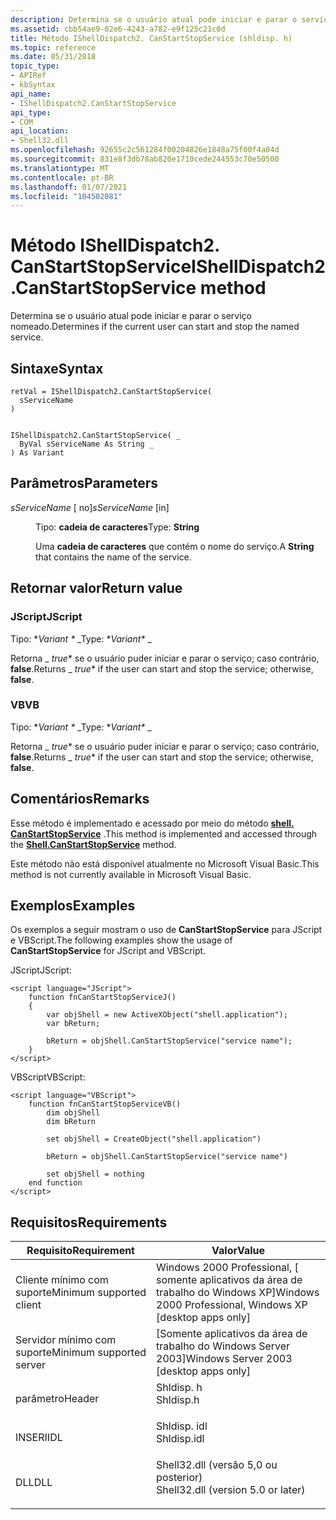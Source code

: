 ```yaml
---
description: Determina se o usuário atual pode iniciar e parar o serviço nomeado.
ms.assetid: cbb54ae9-02e6-4243-a782-e9f125c21c0d
title: Método IShellDispatch2. CanStartStopService (shldisp. h)
ms.topic: reference
ms.date: 05/31/2018
topic_type:
- APIRef
- kbSyntax
api_name:
- IShellDispatch2.CanStartStopService
api_type:
- COM
api_location:
- Shell32.dll
ms.openlocfilehash: 92655c2c561284f00204826e1848a75f00f4a04d
ms.sourcegitcommit: 831e8f3db78ab820e1710cede244553c70e50500
ms.translationtype: MT
ms.contentlocale: pt-BR
ms.lasthandoff: 01/07/2021
ms.locfileid: "104502081"
---
```

# <a name="ishelldispatch2canstartstopservice-method"></a><span data-ttu-id="d2bd7-103">Método IShellDispatch2. CanStartStopService</span><span class="sxs-lookup"><span data-stu-id="d2bd7-103">IShellDispatch2.CanStartStopService method</span></span>

<span data-ttu-id="d2bd7-104">Determina se o usuário atual pode iniciar e parar o serviço nomeado.</span><span class="sxs-lookup"><span data-stu-id="d2bd7-104">Determines if the current user can start and stop the named service.</span></span>

## <a name="syntax"></a><span data-ttu-id="d2bd7-105">Sintaxe</span><span class="sxs-lookup"><span data-stu-id="d2bd7-105">Syntax</span></span>


```JScript
retVal = IShellDispatch2.CanStartStopService(
  sServiceName
)
```


```VB

IShellDispatch2.CanStartStopService( _
  ByVal sServiceName As String _
) As Variant
```





## <a name="parameters"></a><span data-ttu-id="d2bd7-106">Parâmetros</span><span class="sxs-lookup"><span data-stu-id="d2bd7-106">Parameters</span></span>

<dl> <dt>

<span data-ttu-id="d2bd7-107">*sServiceName* \[ no\]</span><span class="sxs-lookup"><span data-stu-id="d2bd7-107">*sServiceName* \[in\]</span></span>
</dt> <dd>

<span data-ttu-id="d2bd7-108">Tipo: **cadeia de caracteres**</span><span class="sxs-lookup"><span data-stu-id="d2bd7-108">Type: **String**</span></span>

<span data-ttu-id="d2bd7-109">Uma **cadeia de caracteres** que contém o nome do serviço.</span><span class="sxs-lookup"><span data-stu-id="d2bd7-109">A **String** that contains the name of the service.</span></span>

</dd> </dl>

## <a name="return-value"></a><span data-ttu-id="d2bd7-110">Retornar valor</span><span class="sxs-lookup"><span data-stu-id="d2bd7-110">Return value</span></span>

### <a name="jscript"></a><span data-ttu-id="d2bd7-111">JScript</span><span class="sxs-lookup"><span data-stu-id="d2bd7-111">JScript</span></span>

<span data-ttu-id="d2bd7-112">Tipo: \**Variant \** _</span><span class="sxs-lookup"><span data-stu-id="d2bd7-112">Type: \**Variant\** _</span></span>

<span data-ttu-id="d2bd7-113">Retorna _ *true*\* se o usuário puder iniciar e parar o serviço; caso contrário, **false**.</span><span class="sxs-lookup"><span data-stu-id="d2bd7-113">Returns _ *true*\* if the user can start and stop the service; otherwise, **false**.</span></span>

### <a name="vb"></a><span data-ttu-id="d2bd7-114">VB</span><span class="sxs-lookup"><span data-stu-id="d2bd7-114">VB</span></span>

<span data-ttu-id="d2bd7-115">Tipo: \**Variant \** _</span><span class="sxs-lookup"><span data-stu-id="d2bd7-115">Type: \**Variant\** _</span></span>

<span data-ttu-id="d2bd7-116">Retorna _ *true*\* se o usuário puder iniciar e parar o serviço; caso contrário, **false**.</span><span class="sxs-lookup"><span data-stu-id="d2bd7-116">Returns _ *true*\* if the user can start and stop the service; otherwise, **false**.</span></span>

## <a name="remarks"></a><span data-ttu-id="d2bd7-117">Comentários</span><span class="sxs-lookup"><span data-stu-id="d2bd7-117">Remarks</span></span>

<span data-ttu-id="d2bd7-118">Esse método é implementado e acessado por meio do método [**shell. CanStartStopService**](./shell-canstartstopservice.md) .</span><span class="sxs-lookup"><span data-stu-id="d2bd7-118">This method is implemented and accessed through the [**Shell.CanStartStopService**](./shell-canstartstopservice.md) method.</span></span>

<span data-ttu-id="d2bd7-119">Este método não está disponível atualmente no Microsoft Visual Basic.</span><span class="sxs-lookup"><span data-stu-id="d2bd7-119">This method is not currently available in Microsoft Visual Basic.</span></span>

## <a name="examples"></a><span data-ttu-id="d2bd7-120">Exemplos</span><span class="sxs-lookup"><span data-stu-id="d2bd7-120">Examples</span></span>

<span data-ttu-id="d2bd7-121">Os exemplos a seguir mostram o uso de **CanStartStopService** para JScript e VBScript.</span><span class="sxs-lookup"><span data-stu-id="d2bd7-121">The following examples show the usage of **CanStartStopService** for JScript and VBScript.</span></span>

<span data-ttu-id="d2bd7-122">JScript</span><span class="sxs-lookup"><span data-stu-id="d2bd7-122">JScript:</span></span>


```JScript
<script language="JScript">
    function fnCanStartStopServiceJ()
    {
        var objShell = new ActiveXObject("shell.application");
        var bReturn;

        bReturn = objShell.CanStartStopService("service name");
    }
</script>
```



<span data-ttu-id="d2bd7-123">VBScript</span><span class="sxs-lookup"><span data-stu-id="d2bd7-123">VBScript:</span></span>


```VB
<script language="VBScript">
    function fnCanStartStopServiceVB()
        dim objShell
        dim bReturn

        set objShell = CreateObject("shell.application")

        bReturn = objShell.CanStartStopService("service name")

        set objShell = nothing
    end function
</script>
```



## <a name="requirements"></a><span data-ttu-id="d2bd7-124">Requisitos</span><span class="sxs-lookup"><span data-stu-id="d2bd7-124">Requirements</span></span>



| <span data-ttu-id="d2bd7-125">Requisito</span><span class="sxs-lookup"><span data-stu-id="d2bd7-125">Requirement</span></span> | <span data-ttu-id="d2bd7-126">Valor</span><span class="sxs-lookup"><span data-stu-id="d2bd7-126">Value</span></span> |
|-------------------------------------|---------------------------------------------------------------------------------------------------------------|
| <span data-ttu-id="d2bd7-127">Cliente mínimo com suporte</span><span class="sxs-lookup"><span data-stu-id="d2bd7-127">Minimum supported client</span></span><br/> | <span data-ttu-id="d2bd7-128">Windows 2000 Professional, \[ somente aplicativos da área de trabalho do Windows XP\]</span><span class="sxs-lookup"><span data-stu-id="d2bd7-128">Windows 2000 Professional, Windows XP \[desktop apps only\]</span></span><br/>                                        |
| <span data-ttu-id="d2bd7-129">Servidor mínimo com suporte</span><span class="sxs-lookup"><span data-stu-id="d2bd7-129">Minimum supported server</span></span><br/> | <span data-ttu-id="d2bd7-130">\[Somente aplicativos da área de trabalho do Windows Server 2003\]</span><span class="sxs-lookup"><span data-stu-id="d2bd7-130">Windows Server 2003 \[desktop apps only\]</span></span><br/>                                                          |
| <span data-ttu-id="d2bd7-131">parâmetro</span><span class="sxs-lookup"><span data-stu-id="d2bd7-131">Header</span></span><br/>                   | <dl> <span data-ttu-id="d2bd7-132"><dt>Shldisp. h</dt></span><span class="sxs-lookup"><span data-stu-id="d2bd7-132"><dt>Shldisp.h</dt></span></span> </dl>                          |
| <span data-ttu-id="d2bd7-133">INSERI</span><span class="sxs-lookup"><span data-stu-id="d2bd7-133">IDL</span></span><br/>                      | <dl> <span data-ttu-id="d2bd7-134"><dt>Shldisp. idl</dt></span><span class="sxs-lookup"><span data-stu-id="d2bd7-134"><dt>Shldisp.idl</dt></span></span> </dl>                        |
| <span data-ttu-id="d2bd7-135">DLL</span><span class="sxs-lookup"><span data-stu-id="d2bd7-135">DLL</span></span><br/>                      | <dl> <span data-ttu-id="d2bd7-136"><dt>Shell32.dll (versão 5,0 ou posterior)</dt></span><span class="sxs-lookup"><span data-stu-id="d2bd7-136"><dt>Shell32.dll (version 5.0 or later)</dt></span></span> </dl> |



 

 
